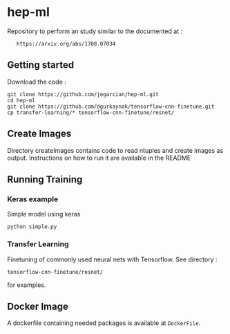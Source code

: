 # hep-ml

Repository to perform an study similar to the documented at :

	   https://arxiv.org/abs/1708.07034

## Getting started

Download the code :

```
git clone https://github.com/jegarcian/hep-ml.git
cd hep-ml
git clone https://github.com/dgurkaynak/tensorflow-cnn-finetune.git
cp transfer-learning/* tensorflow-cnn-finetune/resnet/
```

## Create Images

Directory createImages contains code to read ntuples and create images as output. Instructions on how to run it are available in the README

## Running Training

### Keras example

Simple model using keras 

```
python simple.py
```

### Transfer Learning

Finetuning of commonly used neural nets with Tensorflow. See directory :

```
tensorflow-cnn-finetune/resnet/
```

for examples.

## Docker Image

A dockerfile containing needed packages is available at ```DockerFile```.
